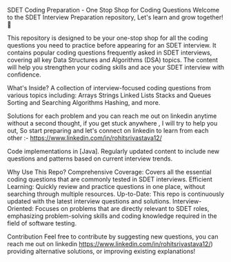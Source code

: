 SDET Coding Preparation - One Stop Shop for Coding Questions
Welcome to the SDET Interview Preparation repository, Let's learn and grow together! 🚀

This repository is designed to be your one-stop shop for all the coding questions you need to practice before appearing for an SDET interview. It contains popular coding questions frequently asked in SDET interviews, covering all key Data Structures and Algorithms (DSA) topics. The content will help you strengthen your coding skills and ace your SDET interview with confidence.

What's Inside?
A collection of interview-focused coding questions from various topics including:
Arrays
Strings
Linked Lists
Stacks and Queues
Sorting and Searching Algorithms
Hashing, and more.

Solutions for each problem and you can reach me out on linkedin anytime without a second thought, if you get stuck anywhere , I will try to help you out, So start preparing and let's connect on linkedin to learn from each other :- https://www.linkedin.com/in/rohitsrivastava12/

Code implementations in [Java].
Regularly updated content to include new questions and patterns based on current interview trends.

Why Use This Repo?
Comprehensive Coverage: Covers all the essential coding questions that are commonly tested in SDET interviews.
Efficient Learning: Quickly review and practice questions in one place, without searching through multiple resources.
Up-to-Date: This repo is continuously updated with the latest interview questions and solutions.
Interview-Oriented: Focuses on problems that are directly relevant to SDET roles, emphasizing problem-solving skills and coding knowledge required in the field of software testing.

Contribution
Feel free to contribute by suggesting new questions, you can reach me out on linkedin https://www.linkedin.com/in/rohitsrivastava12/) providing alternative solutions, or improving existing explanations!

